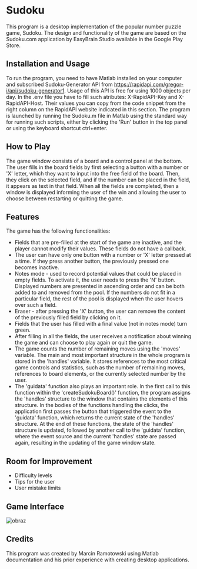 # Sudoku
This program is a desktop implementation of the popular number puzzle game, Sudoku. The design and functionality of the game are based on the Sudoku.com application by EasyBrain Studio available in the Google Play Store.

## Installation and Usage
To run the program, you need to have Matlab installed on your computer and subscribed Sudoku-Generator API from https://rapidapi.com/gregor-i/api/sudoku-generator1. Usage of this API is free for using 1000 objects per day. In the .env file you have to fill such atributes: X-RapidAPI-Key and X-RapidAPI-Host. Their values you can copy from the code snippet from the right column on the RapidAPI website indicated in this section. The program is launched by running the Sudoku.m file in Matlab using the standard way for running such scripts, either by clicking the 'Run' button in the top panel or using the keyboard shortcut ctrl+enter.

## How to Play
The game window consists of a board and a control panel at the bottom. The user fills in the board fields by first selecting a button with a number or 'X' letter, which they want to input into the free field of the board. Then, they click on the selected field, and if the number can be placed in the field, it appears as text in that field. When all the fields are completed, then a window is displayed informing the user of the win and allowing the user to choose between restarting or quitting the game.

## Features
The game has the following functionalities:
- Fields that are pre-filled at the start of the game are inactive, and the player cannot modify their values. These fields do not have a callback.
- The user can have only one button with a number or 'X' letter pressed at a time. If they press another button, the previously pressed one becomes inactive.
- Notes mode - used to record potential values that could be placed in empty fields. To activate it, the user needs to press the 'N' button. Displayed numbers are presented in ascending order and can be both added to and removed from the pool. If the numbers do not fit in a particular field, the rest of the pool is displayed when the user hovers over such a field.
- Eraser - after pressing the 'X' button, the user can remove the content of the previously filled field by clicking on it.
- Fields that the user has filled with a final value (not in notes mode) turn green.
- After filling in all the fields, the user receives a notification about winning the game and can choose to play again or quit the game.
- The game counts the number of remaining moves using the 'moves' variable. The main and most important structure in the whole program is stored in the 'handles' variable. It stores references to the most critical game controls and statistics, such as the number of remaining moves, references to board elements, or the currently selected number by the user.
- The 'guidata' function also plays an important role. In the first call to this function within the 'createSudokuBoard()' function, the program assigns the 'handles' structure to the window that contains the elements of this structure. In the bodies of the functions handling the clicks, the application first passes the button that triggered the event to the 'guidata' function, which returns the current state of the 'handles' structure. At the end of these functions, the state of the 'handles' structure is updated, followed by another call to the 'guidata' function, where the event source and the current 'handles' state are passed again, resulting in the updating of the game window state.

## Room for Improvement
- Difficulty levels
- Tips for the user
- User mistake limits

## Game Interface
![obraz](https://user-images.githubusercontent.com/109000485/233642239-3031915d-9dab-4aa0-9e2a-27a992233f6a.png)

## Credits
This program was created by Marcin Ramotowski using Matlab documentation and his prior experience with creating desktop applications.
